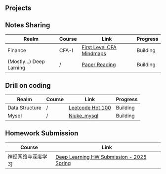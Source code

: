 ## Projects
## Notes Sharing
Realm|Course|Link|Progress|
|--|--|--|--|
|Finance|CFA-I|[First Level CFA Mindmaps](https://github.com/RuiqiTang/CFA-I-Mindmaps)|Building|
|(Mostly...) Deep Larning|/|[Paper Reading](https://github.com/RuiqiTang/Paper-Reading-Archieve)|Building|

## Drill on coding
Realm|Course|Link|Progress|
|--|--|--|--|
|Data Structure|/|[Leetcode Hot 100](https://github.com/RuiqiTang/Leetcode-Hot-100)|Building|
|Mysql|/|[Niuke_mysql](https://github.com/RuiqiTang/Niuke_mysql)|Building|

## Homework Submission
Course|Link|
|--|--|
|神经网络与深度学习|[Deep Learning HW Submission - 2025 Spring](https://github.com/RuiqiTang/Deep_Learning_2025_Spring_Lesson_Homworks_Submission/tree/main)|
